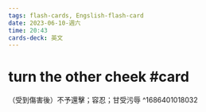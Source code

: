 ```yaml
---
tags: flash-cards, Engslish-flash-card
date: 2023-06-10-週六
time: 20:43
cards-deck: 英文
---
```


# turn the other cheek #card 
（受到傷害後）不予還擊；容忍；甘受污辱
^1686401018032
